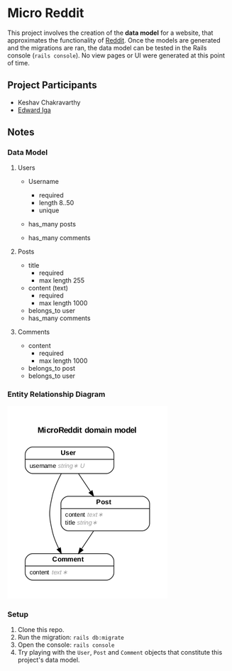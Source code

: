 # Micro Reddit

This project involves the creation of the **data model** for a website, that approximates the functionality of [Reddit](https://www.reddit.com/). Once the models are generated and the migrations are ran, the data model can be tested in the Rails console (`rails console`). No view pages or UI were generated at this point of time.

## Project Participants

- Keshav Chakravarthy
- [Edward Iga](github.com/igakigongo)

## Notes

### Data Model

1. Users

    - Username 
        - required
        - length 8..50 
        - unique

    - has_many posts
    - has_many comments

2. Posts

    - title
        - required
        - max length 255
    - content (text)
        - required
        - max length 1000
    - belongs_to user
    - has_many comments

3. Comments
    - content
        - required
        - max length 1000
    - belongs_to post
    - belongs_to user

### Entity Relationship Diagram

![ERD](erd.png)

### Setup 

1. Clone this repo.
2. Run the migration: `rails db:migrate`
3. Open the console: `rails console`
4. Try playing with the `User`, `Post` and `Comment` objects that constitute this project's data model.